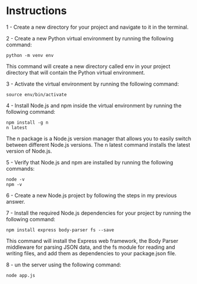 # Instructions
1 - Create a new directory for your project and navigate to it in the terminal.

2 - Create a new Python virtual environment by running the following command:

```
python -m venv env
```

This command will create a new directory called env in your project directory that will contain the Python virtual environment.

3 - Activate the virtual environment by running the following command:

```
source env/bin/activate
```

4 - Install Node.js and npm inside the virtual environment by running the following command:
```
npm install -g n
n latest 
```

The n package is a Node.js version manager that allows you to easily switch between different Node.js versions. The n latest command installs the latest version of Node.js.

5 - Verify that Node.js and npm are installed by running the following commands:

```
node -v
npm -v
```

6 - Create a new Node.js project by following the steps in my previous answer.

7 - Install the required Node.js dependencies for your project by running the following command:

```
npm install express body-parser fs --save
```

This command will install the Express web framework, the Body Parser middleware for parsing JSON data, and the fs module for reading and writing files, and add them as dependencies to your package.json file.

8 - un the server using the following command:

```
node app.js
```

